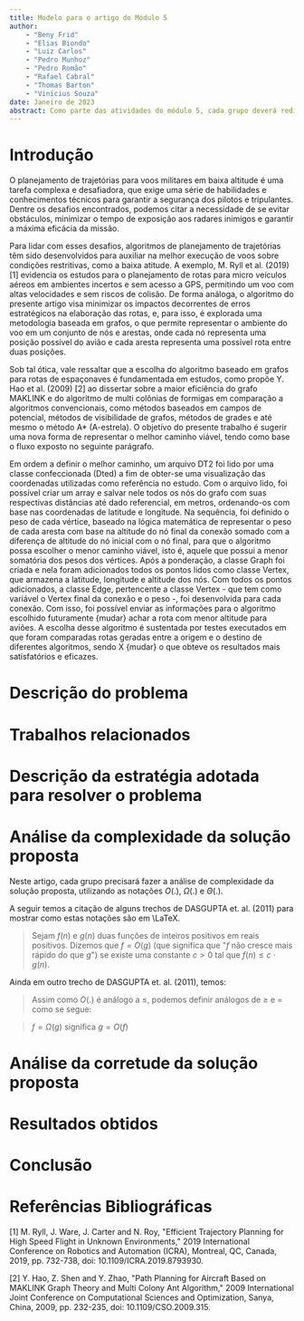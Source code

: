 ```yaml
---
title: Modelo para o artigo do Módulo 5
author: 
    - "Beny Frid"
    - "Elias Biondo"
    - "Luiz Carlos"
    - "Pedro Munhoz"
    - "Pedro Romão"
    - "Rafael Cabral"
    - "Thomas Barton"
    - "Vinícius Souza" 
date: Janeiro de 2023
abstract: Como parte das atividades do módulo 5, cada grupo deverá redigir um texto  descrevendo os resultados do projeto no formato de um artigo científico. Este arquivo no formato markdown contém a estrutura básica deste artigo. Cada grupo deverá editar este arquivo com a descrição do projeto que desenvolveu.
---
```


# Introdução

<p> O planejamento de trajetórias para voos militares em baixa altitude é uma tarefa complexa e desafiadora, que exige uma série de habilidades e conhecimentos técnicos para garantir a segurança dos pilotos e tripulantes. Dentre os desafios encontrados, podemos citar a necessidade de se evitar obstáculos, minimizar o tempo de exposição aos radares inimigos e garantir a máxima eficácia da missão. </p>

<p> Para lidar com esses desafios, algoritmos de planejamento de trajetórias têm sido desenvolvidos para auxiliar na melhor execução de voos sobre condições restritivas, como a baixa atitude. A exemplo, M. Ryll et al. (2019) [1] evidencia os estudos para o planejamento de rotas para micro veículos aéreos em ambientes incertos e sem acesso a GPS, permitindo um voo com altas velocidades e sem riscos de colisão. De forma análoga, o algoritmo do presente artigo visa minimizar os impactos decorrentes de erros estratégicos na elaboração das rotas, e, para isso, é explorada uma metodologia baseada em grafos, o que permite representar o ambiente do voo em um conjunto de nós e arestas, onde cada nó representa uma posição possível do avião e cada aresta representa uma possível rota entre duas posições. </p>

<p> Sob tal ótica, vale ressaltar que a escolha do algoritmo baseado em grafos para rotas de espaçonaves é fundamentada em estudos, como propõe Y. Hao et al. (2009) [2] ao dissertar sobre a maior eficiência do grafo MAKLINK e do algoritmo de multi colônias de formigas em comparação a algoritmos convencionais, como métodos baseados em campos de potencial, métodos de visibilidade de grafos, métodos de grades e até mesmo o método A* (A-estrela). O objetivo do presente trabalho é sugerir uma nova forma de representar o melhor caminho viável, tendo como base o fluxo exposto no seguinte parágrafo. </p>

<p> Em ordem a definir o melhor caminho, um arquivo DT2 foi lido por uma classe confeccionada (Dted) a fim de obter-se uma visualização das coordenadas utilizadas como referência no estudo. Com o arquivo lido, foi possível criar um array e salvar nele todos os nós do grafo com suas respectivas distâncias até dado referencial, em metros, ordenando-os com base nas coordenadas de latitude e longitude. Na sequência, foi definido o peso de cada vértice, baseado na lógica matemática de representar o peso de cada aresta com base na  altitude do nó final da conexão somado com a diferença de altitude do nó inicial com o nó final, para que o algoritmo possa escolher o menor caminho viável, isto é, aquele que possui a menor somatória dos pesos dos vértices. Após a ponderação, a classe Graph foi criada e nela foram adicionados todos os pontos lidos como classe Vertex, que armazena a latitude, longitude e altitude dos nós. Com todos os pontos adicionados, a classe Edge, pertencente a classe Vertex - que tem como variável o Vertex final da conexão e o peso -, foi desenvolvida para cada conexão. Com isso, foi possível enviar as informações para o algoritmo escolhido futuramente {mudar} achar a rota com menor altitude para aviões. A escolha desse algoritmo é sustentada por testes executados em que foram comparadas rotas geradas entre a origem e o destino de diferentes algoritmos, sendo X {mudar} o que obteve os resultados mais satisfatórios e eficazes. </p>

# Descrição do problema

# Trabalhos relacionados

# Descrição da estratégia adotada para resolver o problema

# Análise da complexidade da solução proposta

Neste artigo, cada grupo precisará fazer a análise de complexidade da solução proposta, utilizando as notações $O(.)$, $\Omega(.)$ e $\Theta(.)$.

A seguir temos a citação de alguns trechos de DASGUPTA et. al. (2011) para mostrar como estas notações são em \LaTeX. 

> Sejam $f(n)$ e $g(n)$ duas funções de inteiros positivos em reais positivos. Dizemos que $f = O(g)$ (que significa que "$f$ não cresce mais rápido do que $g$") se existe uma constante $c > 0$ tal que $f(n) \leq c \cdot g(n)$.

Ainda em outro trecho de DASGUPTA et. al. (2011), temos:

> Assim como $O(.)$ é análogo a $\leq$, podemos definir análogos de $\geq$ e $=$ como se segue:

> $f = \Omega(g)$ significa $g = O(f)$

# Análise da corretude da solução proposta

# Resultados obtidos

# Conclusão

# Referências Bibliográficas

<p> [1] M. Ryll, J. Ware, J. Carter and N. Roy, "Efficient Trajectory Planning for High Speed Flight in Unknown Environments," 2019 International Conference on Robotics and Automation (ICRA), Montreal, QC, Canada, 2019, pp. 732-738, doi: 10.1109/ICRA.2019.8793930. </p>

<p> [2] Y. Hao, Z. Shen and Y. Zhao, "Path Planning for Aircraft Based on MAKLINK Graph Theory and Multi Colony Ant Algorithm," 2009 International Joint Conference on Computational Sciences and Optimization, Sanya, China, 2009, pp. 232-235, doi: 10.1109/CSO.2009.315. </p>